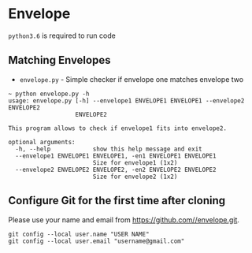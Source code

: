 # Envelope
`python3.6` is required to run code

## Matching Envelopes
- `envelope.py` - Simple checker if envelope one matches envelope two
```
~ python envelope.py -h
usage: envelope.py [-h] --envelope1 ENVELOPE1 ENVELOPE1 --envelope2 ENVELOPE2
                   ENVELOPE2

This program allows to check if envelope1 fits into envelope2.

optional arguments:
  -h, --help            show this help message and exit
  --envelope1 ENVELOPE1 ENVELOPE1, -en1 ENVELOPE1 ENVELOPE1
                        Size for envelope1 (1x2)
  --envelope2 ENVELOPE2 ENVELOPE2, -en2 ENVELOPE2 ENVELOPE2
                        Size for envelope2 (1x2)
```
## Configure Git for the first time after cloning
Please use your name and email from [https://github.com/<account>/envelope.git]().
```
git config --local user.name "USER NAME"
git config --local user.email "username@gmail.com"
```
